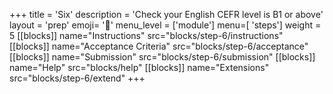+++
title = 'Six'
description = 'Check your English CEFR level is B1 or above'
layout = 'prep'
emoji= '🏴󠁧󠁢󠁥󠁮󠁧󠁿'
menu_level = ['module']
menu=[ 'steps']
weight = 5
[[blocks]]
name="Instructions"
src="blocks/step-6/instructions"
[[blocks]]
name="Acceptance Criteria"
src="blocks/step-6/acceptance"
[[blocks]]
name="Submission"
src="blocks/step-6/submission"
[[blocks]]
name="Help"
src="blocks/help"
[[blocks]]
name="Extensions"
src="blocks/step-6/extend"
+++
